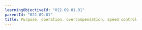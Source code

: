 ```yaml
---
learningObjectiveId: "022.09.01.01"
parentId: "022.09.01"
title: Purpose, operation, overcompensation, speed control
---
```

